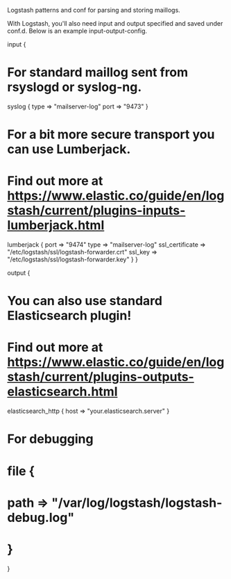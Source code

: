 Logstash patterns and conf for parsing and storing maillogs.

With Logstash, you'll also need input and output specified and saved under conf.d. Below is an example input-output-config.

input {
  # For standard maillog sent from rsyslogd or syslog-ng.
  syslog {
    type => "mailserver-log"
    port => "9473"
  }
  
  # For a bit more secure transport you can use Lumberjack.
  # Find out more at https://www.elastic.co/guide/en/logstash/current/plugins-inputs-lumberjack.html
  lumberjack {
    port => "9474"
    type => "mailserver-log"
    ssl_certificate => "/etc/logstash/ssl/logstash-forwarder.crt"
    ssl_key => "/etc/logstash/ssl/logstash-forwarder.key"
  }
}

output {
  # You can also use standard Elasticsearch plugin!
  # Find out more at https://www.elastic.co/guide/en/logstash/current/plugins-outputs-elasticsearch.html
  elasticsearch_http {
    host => "your.elasticsearch.server"
  }

  # For debugging
  # file {
  #   path => "/var/log/logstash/logstash-debug.log"
  # }
}
